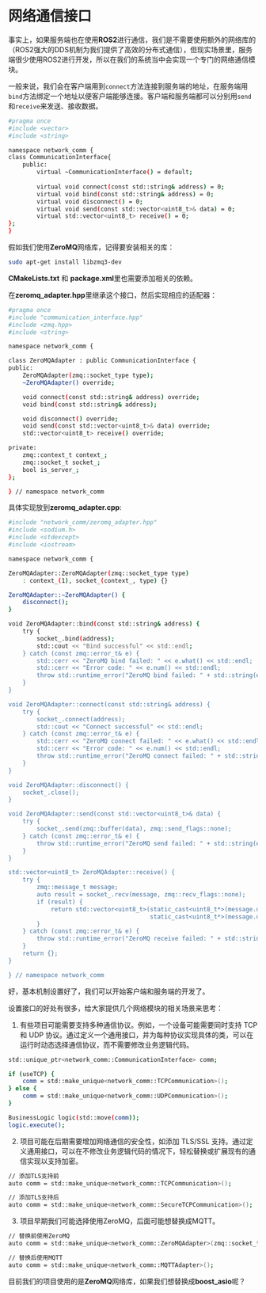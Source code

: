 # 网络通信接口

事实上，如果服务端也在使用**ROS2**进行通信，我们是不需要使用额外的网络库的（ROS2强大的DDS机制为我们提供了高效的分布式通信），但现实场景里，服务端很少使用ROS2进行开发，所以在我们的系统当中会实现一个专门的网络通信模块。

一般来说，我们会在客户端用到`connect`方法连接到服务端的地址，在服务端用`bind`方法绑定一个地址以便客户端能够连接。客户端和服务端都可以分别用`send`和`receive`来发送、接收数据。

```bash
#pragma once
#include <vector>
#include <string>

namespace network_comm {
class CommunicationInterface{
    public:
        virtual ~CommunicationInterface() = default;
        
        virtual void connect(const std::string& address) = 0;
        virtual void bind(const std::string& address) = 0;
        virtual void disconnect() = 0;
        virtual void send(const std::vector<uint8_t>& data) = 0; 
        virtual std::vector<uint8_t> receive() = 0;
};
}
```

假如我们使用**ZeroMQ**网络库，记得要安装相关的库：

```bash
sudo apt-get install libzmq3-dev
```
**CMakeLists.txt** 和 **package.xml**里也需要添加相关的依赖。

在**zeromq_adapter.hpp**里继承这个接口，然后实现相应的适配器：

```bash
#pragma once
#include "communication_interface.hpp"
#include <zmq.hpp>
#include <string>

namespace network_comm {

class ZeroMQAdapter : public CommunicationInterface {
public:
    ZeroMQAdapter(zmq::socket_type type);
    ~ZeroMQAdapter() override;

    void connect(const std::string& address) override;
    void bind(const std::string& address);

    void disconnect() override;
    void send(const std::vector<uint8_t>& data) override;
    std::vector<uint8_t> receive() override;

private:
    zmq::context_t context_;
    zmq::socket_t socket_;
    bool is_server_;
};

} // namespace network_comm
```

具体实现放到**zeromq_adapter.cpp**:

```bash
#include "network_comm/zeromq_adapter.hpp"
#include <sodium.h>
#include <stdexcept>
#include <iostream>

namespace network_comm {

ZeroMQAdapter::ZeroMQAdapter(zmq::socket_type type)
    : context_(1), socket_(context_, type) {}

ZeroMQAdapter::~ZeroMQAdapter() {
    disconnect();
}

void ZeroMQAdapter::bind(const std::string& address) {
    try {
        socket_.bind(address);
        std::cout << "Bind successful" << std::endl;
    } catch (const zmq::error_t& e) {
        std::cerr << "ZeroMQ bind failed: " << e.what() << std::endl;
        std::cerr << "Error code: " << e.num() << std::endl;
        throw std::runtime_error("ZeroMQ bind failed: " + std::string(e.what()));
    }
}

void ZeroMQAdapter::connect(const std::string& address) {
    try {
        socket_.connect(address);
        std::cout << "Connect successful" << std::endl;
    } catch (const zmq::error_t& e) {
        std::cerr << "ZeroMQ connect failed: " << e.what() << std::endl;
        std::cerr << "Error code: " << e.num() << std::endl;
        throw std::runtime_error("ZeroMQ connect failed: " + std::string(e.what()));
    }
}

void ZeroMQAdapter::disconnect() {
    socket_.close();
}

void ZeroMQAdapter::send(const std::vector<uint8_t>& data) {
    try {
        socket_.send(zmq::buffer(data), zmq::send_flags::none);
    } catch (const zmq::error_t& e) {
        throw std::runtime_error("ZeroMQ send failed: " + std::string(e.what()));
    }
}

std::vector<uint8_t> ZeroMQAdapter::receive() {
    try {
        zmq::message_t message;
        auto result = socket_.recv(message, zmq::recv_flags::none);
        if (result) {
            return std::vector<uint8_t>(static_cast<uint8_t*>(message.data()),
                                        static_cast<uint8_t*>(message.data()) + message.size());
        }
    } catch (const zmq::error_t& e) {
        throw std::runtime_error("ZeroMQ receive failed: " + std::string(e.what()));
    }
    return {};
}

} // namespace network_comm
```
好，基本机制设置好了，我们可以开始客户端和服务端的开发了。

设置接口的好处有很多，给大家提供几个网络模块的相关场景来思考：

1. 有些项目可能需要支持多种通信协议。例如，一个设备可能需要同时支持 TCP 和 UDP 协议。通过定义一个通用接口，并为每种协议实现具体的类，可以在运行时动态选择通信协议，而不需要修改业务逻辑代码。

```bash
std::unique_ptr<network_comm::CommunicationInterface> comm;

if (useTCP) {
    comm = std::make_unique<network_comm::TCPCommunication>();
} else {
    comm = std::make_unique<network_comm::UDPCommunication>();
}

BusinessLogic logic(std::move(comm));
logic.execute();
```

2. 项目可能在后期需要增加网络通信的安全性，如添加 TLS/SSL 支持。通过定义通用接口，可以在不修改业务逻辑代码的情况下，轻松替换或扩展现有的通信实现以支持加密。

```bash
// 添加TLS支持前
auto comm = std::make_unique<network_comm::TCPCommunication>();

// 添加TLS支持后
auto comm = std::make_unique<network_comm::SecureTCPCommunication>();

```

3. 项目早期我们可能选择使用ZeroMQ，后面可能想替换成MQTT。

```bash
// 替换前使用ZeroMQ
auto comm = std::make_unique<network_comm::ZeroMQAdapter>(zmq::socket_type::req);

// 替换后使用MQTT
auto comm = std::make_unique<network_comm::MQTTAdapter>();
```

目前我们的项目使用的是**ZeroMQ**网络库，如果我们想替换成**boost_asio**呢？